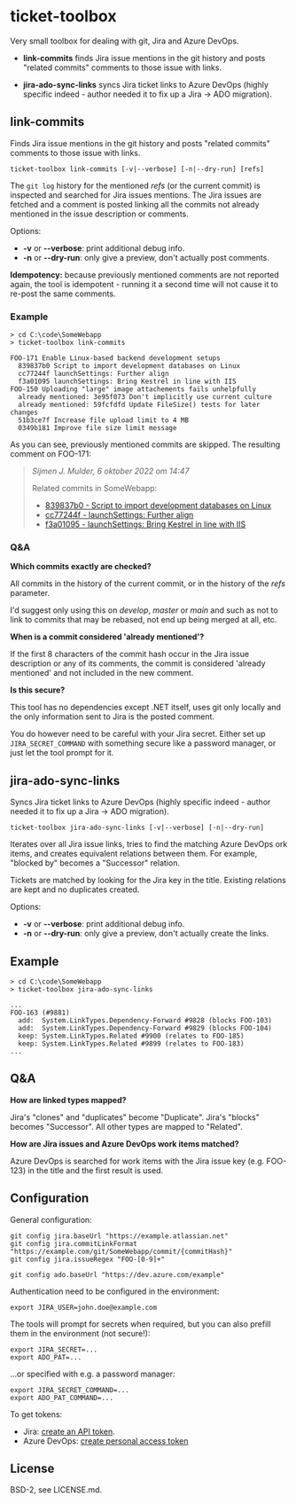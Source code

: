 ticket-toolbox
==============
Very small toolbox for dealing with git, Jira and Azure DevOps.

 * **link-commits** finds Jira issue mentions in the git history and
   posts "related commits" comments to those issue with links.

 * **jira-ado-sync-links** syncs Jira ticket links to Azure DevOps (highly
   specific indeed - author needed it to fix up a Jira -> ADO migration).

link-commits
------------
Finds Jira issue mentions in the git history and posts "related commits"
comments to those issue with links.

`ticket-toolbox link-commits [-v|--verbose] [-n|--dry-run] [refs]`

The `git log` history for the mentioned *refs* (or the current commit)
is inspected and searched for Jira issues mentions. The Jira issues are
fetched and a comment is posted linking all the commits not already
mentioned in the issue description or comments.

Options:
 - **-v** or **--verbose**: print additional debug info.
 - **-n** or **--dry-run**: only give a preview, don't actually post
   comments.

**Idempotency:** because previously mentioned comments are not reported
again, the tool is idempotent - running it a second time will not cause
it to re-post the same comments.

### Example

    > cd C:\code\SomeWebapp
    > ticket-toolbox link-commits

    FOO-171 Enable Linux-based backend development setups
      839837b0 Script to import development databases on Linux
      cc77244f launchSettings: Further align
      f3a01095 launchSettings: Bring Kestrel in line with IIS
    FOO-150 Uploading "large" image attachements fails unhelpfully
      already mentioned: 3e95f073 Don't implicitly use current culture
      already mentioned: 59fcfdfd Update FileSize() tests for later changes
      51b3ce7f Increase file upload limit to 4 MB
      0349b181 Improve file size limit message
  
As you can see, previously mentioned commits are skipped. The resulting
comment on FOO-171:

> *Sijmen J. Mulder, 6 oktober 2022 om 14:47*
> 
> Related commits in SomeWebapp:
>
>  * [839837b0 - Script to import development databases on Linux](https://example.com/git/SomeWebapp/commit/839837b01bd38f0cbeaac03a9cc799dcc420544d)
>  * [cc77244f - launchSettings: Further align](https://example.com/git/SomeWebapp/commit/cc77244fd84cc16e04711cf9ce8ee7a7f7c71f84)
>  * [f3a01095 - launchSettings: Bring Kestrel in line with IIS](https://example.com/git/SomeWebapp/commit/f3a010956802c9c1f065ae6dd794b7834384e437)

### Q&A

**Which commits exactly are checked?**

All commits in the history of the current commit, or in the history of
the *refs* parameter.

I'd suggest only using this on *develop*, *master* or *main* and such as
not to link to commits that may be rebased, not end up being merged at
all, etc.

**When is a commit considered 'already mentioned'?**

If the first 8 characters of the commit hash occur in the Jira issue
description or any of its comments, the commit is considered 'already
mentioned' and not included in the new comment.

**Is this secure?**

This tool has no dependencies except .NET itself, uses git only locally
and the only information sent to Jira is the posted comment.

You do however need to be careful with your Jira secret. Either set up
`JIRA_SECRET_COMMAND` with something secure like a password manager, or
just let the tool prompt for it.

jira-ado-sync-links
-------------------
Syncs Jira ticket links to Azure DevOps (highly specific indeed - author
needed it to fix up a Jira -> ADO migration).

`ticket-toolbox jira-ado-sync-links [-v|--verbose] [-n|--dry-run]`

Iterates over all Jira issue links, tries to find the matching Azure
DevOps ork items, and creates equivalent relations between them. For
example, "blocked by" becomes a "Successor" relation.

Tickets are matched by looking for the Jira key in the title. Existing
relations are kept and no duplicates created.

Options:
 - **-v** or **--verbose**: print additional debug info.
 - **-n** or **--dry-run**: only give a preview, don't actually create
   the links.

## Example

    > cd C:\code\SomeWebapp
    > ticket-toolbox jira-ado-sync-links

    ...
    FOO-163 (#9881)
      add:  System.LinkTypes.Dependency-Forward #9828 (blocks FOO-103)
      add:  System.LinkTypes.Dependency-Forward #9829 (blocks FOO-104)
      keep: System.LinkTypes.Related #9900 (relates to FOO-185)
      keep: System.LinkTypes.Related #9899 (relates to FOO-183)
    ...

## Q&A

**How are linked types mapped?**

Jira's "clones" and "duplicates" become "Duplicate". Jira's "blocks"
becomes "Successor". All other types are mapped to "Related".

**How are Jira issues and Azure DevOps work items matched?**

Azure DevOps is searched for work items with the Jira issue key (e.g.
FOO-123) in the title and the first result is used.

Configuration
-------------
General configuration:

	git config jira.baseUrl "https://example.atlassian.net"
	git config jira.commitLinkFormat "https://example.com/git/SomeWebapp/commit/{commitHash}"
	git config jira.issueRegex "FOO-[0-9]+"

	git config ado.baseUrl "https://dev.azure.com/example"

Authentication  need to be configured in the environment:

    export JIRA_USER=john.doe@example.com

The tools will prompt for secrets when required, but you can also prefill
them in the environment (not secure!):

    export JIRA_SECRET=...
    export ADO_PAT=...

...or specified with e.g. a password manager:

    export JIRA_SECRET_COMMAND=...
    export ADO_PAT_COMMAND=...

To get tokens:

 - Jira: [create an API token](https://id.atlassian.com/manage-profile/security/api-tokens).
 - Azure DevOps: [create personal access token](https://learn.microsoft.com/en-us/azure/devops/organizations/accounts/use-personal-access-tokens-to-authenticate)


License
-------
BSD-2, see LICENSE.md.
